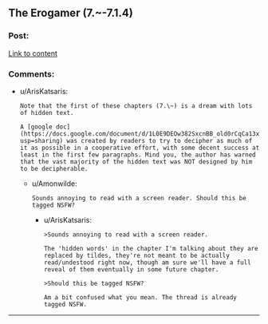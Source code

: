 ## The Erogamer (7.~-7.1.4)

### Post:

[Link to content](https://forum.questionablequesting.com/threads/the-erogamer-original.5465/page-233#post-2201030)

### Comments:

- u/ArisKatsaris:
  ```
  Note that the first of these chapters (7.\~) is a dream with lots of hidden text.

  A [google doc](https://docs.google.com/document/d/1L0E9DEOw382SxcnBB_old0rCqCa13xMuj6te5UD4Fgs/edit?usp=sharing) was created by readers to try to decipher as much of it as possible in a cooperative effort, with some decent success at least in the first few paragraphs. Mind you, the author has warned that the vast majority of the hidden text was NOT designed by him to be decipherable.
  ```

  - u/Amonwilde:
    ```
    Sounds annoying to read with a screen reader. Should this be tagged NSFW?
    ```

    - u/ArisKatsaris:
      ```
      >Sounds annoying to read with a screen reader.

      The 'hidden words' in the chapter I'm talking about they are replaced by tildes, they're not meant to be actually read/undestood right now, though am sure we'll have a full reveal of them eventually in some future chapter.

      >Should this be tagged NSFW?

      Am a bit confused what you mean. The thread is already tagged NSFW.
      ```

---


